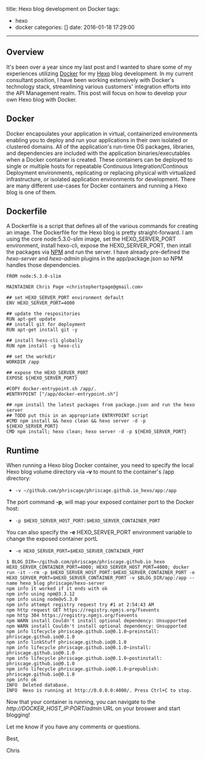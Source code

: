 title: Hexo blog development on Docker
tags:
  - hexo
  - docker
categories: []
date: 2016-01-18 17:29:00
---
## Overview

It's been over a year since my last post and I wanted to share some of my experiences utilizing [Docker](http://docker.com) for my [Hexo](http://hexo.com) blog development. In my current consultant position, I have been working extensively with Docker's technology stack, streamlining various customers' integration efforts into the API Management realm. This post will focus on how to develop your own Hexo blog with Docker.


## Docker
Docker encapsulates your application in virtual, containerized environments enabling you to deploy and run your applications in their own isolated or clustered domains. All of the application's run-time OS packages, libraries, and dependencies are included with the application binaries/executables when a Docker container is created. These containers can be deployed to single or multiple hosts for repeatable Continuous Integration/Continous Deployment environments, replicating or replacing physical with virtualized infrastructure, or isolated application environments for development. There are many different use-cases for Docker containers and running a Hexo blog is one of them.


## Dockerfile
A Dockerfile is a script that defines all of the various commands for creating an image. The Dockerfile for the Hexo blog is pretty straight-forward. I am using the core node:5.3.0-slim image, set the HEXO_SERVER_PORT environment, install hexo-cli, expose the HEXO_SERVER_PORT, then intall the packages via [NPM](https://www.npmjs.com/) and run the server. I have already pre-defined the *hexo-server* and *hexo-admin* plugins in the app/package.json so NPM handles those dependencies. 

``` 
FROM node:5.3.0-slim

MAINTAINER Chris Page <christophertpage@gmail.com>

## set HEXO_SERVER_PORT environment default
ENV HEXO_SERVER_PORT=4000

## update the respositories
RUN apt-get update
## install git for deployment
RUN apt-get install git -y

## install hexo-cli globally
RUN npm install -g hexo-cli

## set the workdir
WORKDIR /app

## expose the HEXO_SERVER_PORT
EXPOSE ${HEXO_SERVER_PORT}

#COPY docker-entrypoint.sh /app/.
#ENTRYPOINT ["/app/docker-entrypoint.sh"]

## npm install the latest packages from package.json and run the hexo server
## TODO put this in an appropriate ENTRYPOINT script
#CMD npm install && hexo clean && hexo server -d -p ${HEXO_SERVER_PORT}
CMD npm install; hexo clean; hexo server -d -p ${HEXO_SERVER_PORT}

```


## Runtime
When running a Hexo blog Docker container, you need to specify the local Hexo blog volume directory via **-v** to mount to the container's /app directory:
* `-v ~/github.com/phriscage/phriscage.github.io_hexo/app:/app`

The port command **-p**, will map your exposed container port to the Docker host: 
* `-p $HEXO_SERVER_HOST_PORT:$HEXO_SERVER_CONTAINER_PORT`

You can also specify the **-e** HEXO_SERVER_PORT environment variable to change the exposed container portL
* `-e HEXO_SERVER_PORT=$HEXO_SERVER_CONTAINER_PORT`


```
$ BLOG_DIR=~/github.com/phriscage/phriscage.github.io_hexo HEXO_SERVER_CONTAINER_PORT=4000; HEXO_SERVER_HOST_PORT=4000; docker run -it --rm -p $HEXO_SERVER_HOST_PORT:$HEXO_SERVER_CONTAINER_PORT -e HEXO_SERVER_PORT=$HEXO_SERVER_CONTAINER_PORT -v $BLOG_DIR/app:/app --name hexo_blog phriscage/hexo-server
npm info it worked if it ends with ok
npm info using npm@3.3.12
npm info using node@v5.3.0
npm info attempt registry request try #1 at 2:54:43 AM
npm http request GET https://registry.npmjs.org/fsevents
npm http 304 https://registry.npmjs.org/fsevents
npm WARN install Couldn't install optional dependency: Unsupported
npm WARN install Couldn't install optional dependency: Unsupported
npm info lifecycle phriscage.github.io@0.1.0~preinstall: phriscage.github.io@0.1.0
npm info linkStuff phriscage.github.io@0.1.0
npm info lifecycle phriscage.github.io@0.1.0~install: phriscage.github.io@0.1.0
npm info lifecycle phriscage.github.io@0.1.0~postinstall: phriscage.github.io@0.1.0
npm info lifecycle phriscage.github.io@0.1.0~prepublish: phriscage.github.io@0.1.0
npm info ok
INFO  Deleted database.
INFO  Hexo is running at http://0.0.0.0:4000/. Press Ctrl+C to stop.
```

Now that your container is running, you can navigate to the *http://DOCKER_HOST_IP:PORT/admin* URL on your broswer and start blogging!

Let me know if you have any comments or questions.

Best,

Chris